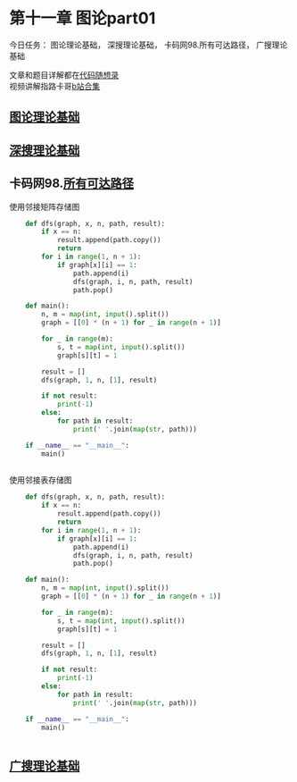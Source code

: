 # 第十一章 图论part01

今日任务： 图论理论基础， 深搜理论基础， 卡码网98.所有可达路径， 广搜理论基础

文章和题目详解都在[代码随想录](https://programmercarl.com/)  
视频讲解指路卡哥[b站合集](https://space.bilibili.com/525438321/channel/collectiondetail?sid=180037)

## [图论理论基础](https://programmercarl.com/kamacoder/%E5%9B%BE%E8%AE%BA%E7%90%86%E8%AE%BA%E5%9F%BA%E7%A1%80.html#%E5%9B%BE%E7%9A%84%E5%9F%BA%E6%9C%AC%E6%A6%82%E5%BF%B5)

## [深搜理论基础](https://programmercarl.com/kamacoder/%E5%9B%BE%E8%AE%BA%E6%B7%B1%E6%90%9C%E7%90%86%E8%AE%BA%E5%9F%BA%E7%A1%80.html)

## 卡码网98.[所有可达路径](https://kamacoder.com/problempage.php?pid=1170)
使用邻接矩阵存储图
```python
    def dfs(graph, x, n, path, result):
        if x == n:
            result.append(path.copy())
            return
        for i in range(1, n + 1):
            if graph[x][i] == 1:
                path.append(i)
                dfs(graph, i, n, path, result)
                path.pop()

    def main():
        n, m = map(int, input().split())
        graph = [[0] * (n + 1) for _ in range(n + 1)]

        for _ in range(m):
            s, t = map(int, input().split())
            graph[s][t] = 1

        result = []
        dfs(graph, 1, n, [1], result)

        if not result:
            print(-1)
        else:
            for path in result:
                print(' '.join(map(str, path)))

    if __name__ == "__main__":
        main()
    
```
使用邻接表存储图
```python
    def dfs(graph, x, n, path, result):
        if x == n:
            result.append(path.copy())
            return
        for i in range(1, n + 1):
            if graph[x][i] == 1:
                path.append(i)
                dfs(graph, i, n, path, result)
                path.pop()

    def main():
        n, m = map(int, input().split())
        graph = [[0] * (n + 1) for _ in range(n + 1)]

        for _ in range(m):
            s, t = map(int, input().split())
            graph[s][t] = 1

        result = []
        dfs(graph, 1, n, [1], result)

        if not result:
            print(-1)
        else:
            for path in result:
                print(' '.join(map(str, path)))

    if __name__ == "__main__":
        main()
    
```

## [广搜理论基础](https://programmercarl.com/kamacoder/%E5%9B%BE%E8%AE%BA%E5%B9%BF%E6%90%9C%E7%90%86%E8%AE%BA%E5%9F%BA%E7%A1%80.html)
